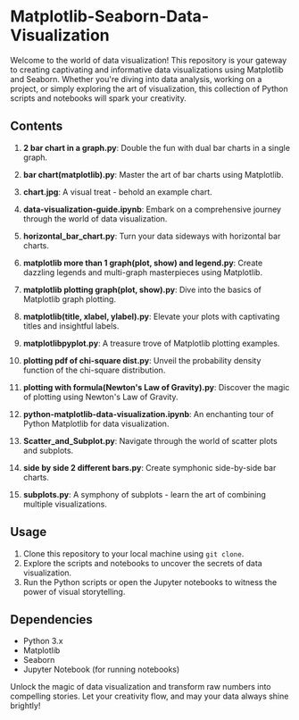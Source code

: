 # Matplotlib-Seaborn-Data-Visualization

Welcome to the world of data visualization! This repository is your gateway to creating captivating and informative data visualizations using Matplotlib and Seaborn. Whether you're diving into data analysis, working on a project, or simply exploring the art of visualization, this collection of Python scripts and notebooks will spark your creativity.

## Contents
1. **2 bar chart in a graph.py**: Double the fun with dual bar charts in a single graph.

2. **bar chart(matplotlib).py**: Master the art of bar charts using Matplotlib.

3. **chart.jpg**: A visual treat - behold an example chart.

4. **data-visualization-guide.ipynb**: Embark on a comprehensive journey through the world of data visualization.

5. **horizontal_bar_chart.py**: Turn your data sideways with horizontal bar charts.

6. **matplotlib more than 1 graph(plot, show) and legend.py**: Create dazzling legends and multi-graph masterpieces using Matplotlib.

7. **matplotlib plotting graph(plot, show).py**: Dive into the basics of Matplotlib graph plotting.

8. **matplotlib(title, xlabel, ylabel).py**: Elevate your plots with captivating titles and insightful labels.

9. **matplotlibpyplot.py**: A treasure trove of Matplotlib plotting examples.

10. **plotting pdf of chi-square dist.py**: Unveil the probability density function of the chi-square distribution.

11. **plotting with formula(Newton's Law of Gravity).py**: Discover the magic of plotting using Newton's Law of Gravity.

12. **python-matplotlib-data-visualization.ipynb**: An enchanting tour of Python Matplotlib for data visualization.

13. **Scatter_and_Subplot.py**: Navigate through the world of scatter plots and subplots.

14. **side by side 2 different bars.py**: Create symphonic side-by-side bar charts.

15. **subplots.py**: A symphony of subplots - learn the art of combining multiple visualizations.

## Usage
1. Clone this repository to your local machine using `git clone`.
2. Explore the scripts and notebooks to uncover the secrets of data visualization.
3. Run the Python scripts or open the Jupyter notebooks to witness the power of visual storytelling.

## Dependencies
- Python 3.x
- Matplotlib
- Seaborn
- Jupyter Notebook (for running notebooks)

Unlock the magic of data visualization and transform raw numbers into compelling stories. Let your creativity flow, and may your data always shine brightly!

